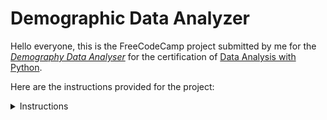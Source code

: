 # Demographic Data Analyzer

Hello everyone, this is the FreeCodeCamp project submitted by me for the [*Demography Data Analyser*](https://www.freecodecamp.org/learn/data-analysis-with-python/data-analysis-with-python-projects/demographic-data-analyzer) for the certification of [Data Analysis with Python](https://www.freecodecamp.org/learn/data-analysis-with-python/).  

Here are the instructions provided for the project:

<details>
<summary>Instructions</summary>
In this challenge you must analyze demographic data using Pandas. You are given a dataset of demographic data that was extracted from the 1994 Census database. Here is a sample of what the data looks like:  

```
|    |   age | workclass        |   fnlwgt | education   |   education-num | marital-status     | occupation        | relationship   | race   | sex    |   capital-gain |   capital-loss |   hours-per-week | native-country   | salary   |
|---:|------:|:-----------------|---------:|:------------|----------------:|:-------------------|:------------------|:---------------|:-------|:-------|---------------:|---------------:|-----------------:|:-----------------|:---------|
|  0 |    39 | State-gov        |    77516 | Bachelors   |              13 | Never-married      | Adm-clerical      | Not-in-family  | White  | Male   |           2174 |              0 |               40 | United-States    | <=50K    |
|  1 |    50 | Self-emp-not-inc |    83311 | Bachelors   |              13 | Married-civ-spouse | Exec-managerial   | Husband        | White  | Male   |              0 |              0 |               13 | United-States    | <=50K    |
|  2 |    38 | Private          |   215646 | HS-grad     |               9 | Divorced           | Handlers-cleaners | Not-in-family  | White  | Male   |              0 |              0 |               40 | United-States    | <=50K    |
|  3 |    53 | Private          |   234721 | 11th        |               7 | Married-civ-spouse | Handlers-cleaners | Husband        | Black  | Male   |              0 |              0 |               40 | United-States    | <=50K    |
|  4 |    28 | Private          |   338409 | Bachelors   |              13 | Married-civ-spouse | Prof-specialty    | Wife           | Black  | Female |              0 |              0 |               40 | Cuba             | <=50K    |
```

You must use Pandas to answer the following questions:  
<br>

1. How many people of each race are represented in this dataset? This should be a Pandas series with race names as the index labels. (race column)  
1. What is the average age of men?  
1. What is the percentage of people who have a Bachelor's degree?  
1. What percentage of people with advanced education (Bachelors, Masters, or Doctorate) make more than 50K?  
1. What percentage of people without advanced education make more than 50K?  
1. What is the minimum number of hours a person works per week?  
1. What percentage of the people who work the minimum number of hours per week have a salary of more than 50K?  
1. What country has the highest percentage of people that earn >50K and what is that percentage?  
1. Identify the most popular occupation for those who earn >50K in India.  

Use the starter code in the file [`demographic_data_analyzer.py`](./demographic_data_analyzer.py). Update the code so all variables set to None are set to the appropriate calculation or code. Round all decimals to the nearest tenth.  
<br>

**Development**  
Write your code in [`demographic_data_analyzer.py`](./main.py). For development, you can use [`main.py`](./main.py) to test your code.  
<br>

**Testing**  
The unit tests for this project are in [`test_module.py`](./test_module.py). We imported the tests from test_module.py to main.py for your convenience.  
<br>

**Submitting**  
Copy your project's URL and submit it to freeCodeCamp.  
<br>

**Dataset Source**  
Dua, D. and Graff, C. (2019). UCI Machine Learning Repository. Irvine, CA: University of California, School of Information and Computer Science.  
</details>